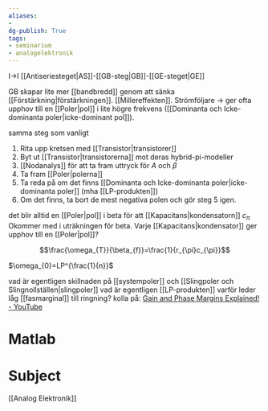 ```yaml
---
aliases: 
- 
dg-publish: True
tags: 
- seminarium
- analogelektronik
---
```

I→I 
[[Antiseriesteget|AS]]-[[GB-steg|GB]]-[[GE-steget|GE]]

GB skapar lite mer [[bandbredd]] genom att sänka [[Förstärkning|förstärkningen]]. [[Millereffekten]]. Strömföljare → ger ofta upphov till en [[Poler|pol]] i lite högre frekvens ([[Dominanta och Icke-dominanta poler|icke-dominant pol]]).

samma steg som vanligt
1. Rita upp kretsen med [[Transistor|transistorer]]
2. Byt ut [[Transistor|transistorerna]] mot deras hybrid-pi-modeller
3. [[Nodanalys]] för att ta fram uttryck för $A$ och $\beta$
4. Ta fram [[Poler|polerna]]
5. Ta reda på om det finns [[Dominanta och Icke-dominanta poler|icke-dominanta poler]] (mha [[LP-produkten]])
6. Om det finns, ta bort de mest negativa polen och gör steg 5 igen.


det blir alltid en [[Poler|pol]] i beta för att [[Kapacitans|kondensatorn]] $c_\pi$ Okommer med i uträkningen för beta. Varje [[Kapacitans|kondensator]] ger upphov till en [[Poler|pol]]?

$$\frac{\omega_{T}}{\beta_{f}}=\frac{1}{r_{\pi}c_{\pi}}$$

$\omega_{0}=LP^{\frac{1}{n}}$ 


vad är egentligen skillnaden på [[systempoler]] och [[Slingpoler och Slingnollställen|slingpoler]]
vad är egentligen [[LP-produkten]]
varför leder låg [[fasmarginal]] till ringning?
kolla på:
[Gain and Phase Margins Explained! - YouTube](https://www.youtube.com/watch?v=ThoA4amCAX4)

# Matlab


# Subject
[[Analog Elektronik]]